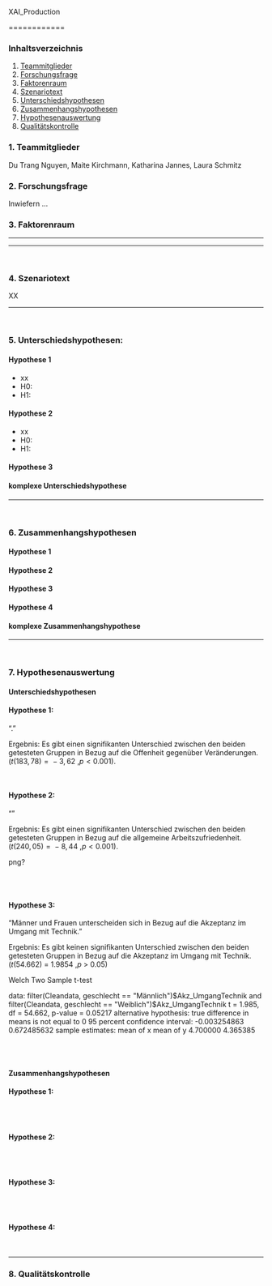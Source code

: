 XAI_Production

============

### Inhaltsverzeichnis

1.  [Teammitglieder](#1-teammitglieder)
2.  [Forschungsfrage](#2-forschungsfrage)
3.  [Faktorenraum](#3-faktorenraum)
4.  [Szenariotext](#4-szenariotext)
5.  [Unterschiedshypothesen](#5-unterschiedshypothesen)
6.  [Zusammenhangshypothesen](#6-zusammenhangshypothesen)
7.  [Hypothesenauswertung](#7-hypothesenauswertung)
8.  [Qualitätskontrolle](#8-qualitätskontrolle)

### 1. Teammitglieder

Du Trang Nguyen, Maite Kirchmann, Katharina Jannes, Laura Schmitz

### 2. Forschungsfrage

Inwiefern ...

### 3. Faktorenraum



------------------------------------------------------------------------


-----------------------------------------

<br>

### 4. Szenariotext

XX

------------------------------------------------------------------------

<br>

### 5. Unterschiedshypothesen:

#### Hypothese 1

-   xx
-   H0: 
-   H1: 

#### Hypothese 2

-   xx
-   H0: 
-   H1: 

#### Hypothese 3



#### komplexe Unterschiedshypothese


------------------------------------------------------------------------

<br>

### 6. Zusammenhangshypothesen

#### Hypothese 1



#### Hypothese 2


#### Hypothese 3



#### Hypothese 4



#### komplexe Zusammenhangshypothese



------------------------------------------------------------------------

<br>

### 7. Hypothesenauswertung

#### Unterschiedshypothesen

#### Hypothese 1:

“.”

Ergebnis: Es gibt einen signifikanten Unterschied zwischen den beiden
getesteten Gruppen in Bezug auf die Offenheit gegenüber Veränderungen.
(*t*(183, 78) =  − 3, 62 ,*p* &lt; 0.001).

<br>

#### Hypothese 2:

“”

Ergebnis: Es gibt einen signifikanten Unterschied zwischen den beiden
getesteten Gruppen in Bezug auf die allgemeine Arbeitszufriedenheit.
(*t*(240, 05) =  − 8, 44 ,*p* &lt; 0.001).

png?

<br> <br>

#### Hypothese 3:

“Männer und Frauen unterscheiden sich in Bezug auf die Akzeptanz im Umgang mit Technik.”

Ergebnis: Es gibt keinen signifikanten Unterschied zwischen den beiden getesteten Gruppen 
in Bezug auf die Akzeptanz im Umgang mit Technik. 
(*t*(54.662) = 1.9854 ,*p* > 0.05)


Welch Two Sample t-test

data:  filter(Cleandata, geschlecht == "Männlich")$Akz_UmgangTechnik and filter(Cleandata, geschlecht == "Weiblich")$Akz_UmgangTechnik
t = 1.985, df = 54.662, p-value = 0.05217
alternative hypothesis: true difference in means is not equal to 0
95 percent confidence interval:
 -0.003254863  0.672485632
sample estimates:
mean of x mean of y 
 4.700000  4.365385


<br> <br>

#### Zusammenhangshypothesen

#### Hypothese 1:





<br> <br>

#### Hypothese 2:



<br> <br>

#### Hypothese 3:



<br> <br>

#### Hypothese 4:



<br>

------------------------------------------------------------------------

### 8. Qualitätskontrolle


